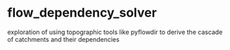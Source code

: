 # flow_dependency_solver
exploration of using topographic tools like pyflowdir to derive the cascade of catchments and their dependencies
